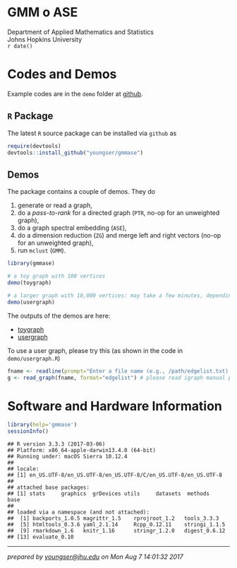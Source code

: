 # GMM o ASE
Department of Applied Mathematics and Statistics <br /> Johns Hopkins University  
`r date()`  



# Codes and Demos

Example codes are in the `demo` folder at [github](https://github.com/youngser/gmmase).

## `R` Package

The latest `R` source package can be installed via `github` as


```r
require(devtools)
devtools::install_github("youngser/gmmase")
```

## Demos

The package contains a couple of demos. They do

1. generate or read a graph,
2. do a _pass-to-rank_ for a directed graph (`PTR`, no-op for an unweighted graph),
3. do a graph spectral embedding (`ASE`),
4. do a dimension reduction (`ZG`) and merge left and right vectors (no-op for an unweighted graph),
5. run `mclust` (`GMM`).


```r
library(gmmase)

# a toy graph with 100 vertices
demo(toygraph)

# a larger graph with 10,000 vertices: may take a few minutes, depending on the system
demo(usergraph)
```

The outputs of the demos are here:

* [toygraph](http://www.cis.jhu.edu/~parky/gmmase/demo/toygraph.html)
* [usergraph](http://www.cis.jhu.edu/~parky/gmmase/demo/usergraph.html)

To use a user graph, please try this (as shown in the code in `demo/usergraph.R`)


```r
fname <- readline(prompt="Enter a file name (e.g., /path/edgelist.txt): ")
g <- read_graph(fname, format="edgelist") # please read igraph manual page for details, e.g., other graph formats it can handle, etc.
```


# Software and Hardware Information


```r
library(help='gmmase')
sessionInfo()
```

```
## R version 3.3.3 (2017-03-06)
## Platform: x86_64-apple-darwin13.4.0 (64-bit)
## Running under: macOS Sierra 10.12.4
## 
## locale:
## [1] en_US.UTF-8/en_US.UTF-8/en_US.UTF-8/C/en_US.UTF-8/en_US.UTF-8
## 
## attached base packages:
## [1] stats     graphics  grDevices utils     datasets  methods   base     
## 
## loaded via a namespace (and not attached):
##  [1] backports_1.0.5 magrittr_1.5    rprojroot_1.2   tools_3.3.3    
##  [5] htmltools_0.3.6 yaml_2.1.14     Rcpp_0.12.11    stringi_1.1.5  
##  [9] rmarkdown_1.6   knitr_1.16      stringr_1.2.0   digest_0.6.12  
## [13] evaluate_0.10
```

-----
*prepared by <youngser@jhu.edu> on Mon Aug  7 14:01:32 2017*

